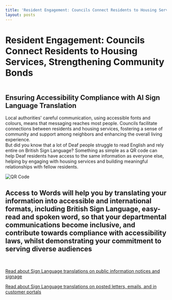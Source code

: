 ```yaml
---
title: 'Resident Engagement: Councils Connect Residents to Housing Services, Strengthening Community Bonds'
layout: posts
---
```


# Resident Engagement: Councils Connect Residents to Housing Services, Strengthening Community Bonds

![]()

## Ensuring Accessibility Compliance with AI Sign Language Translation

Local authorities' careful communication, using accessible fonts and colours, means that messaging reaches most people.  Councils facilitate connections between residents and housing services, fostering a sense of community and support among neighbors and enhancing the overall living experience.  
But did you know that a lot of Deaf people struggle to read English and rely entire on British Sign Language?
Something as simple as a QR code can help Deaf residents have access to the same information as everyone else, helping by engaging with housing services and building meaningful relationships with fellow residents.

![QR Code](/posts/images/qr-contact.png)

## Access to Words will help you by translating your information into accessible and international formats, including British Sign Language, easy-read and spoken word, so that your departmental communications become inclusive, and contribute towards compliance with accessibility laws, whilst demonstrating your commitment to serving diverse audiences

<br/>

[Read about Sign Language translations on public information notices and signage](/solutions/gazette)

[Read about Sign Language translations on posted letters, emails, and in customer portals](/solutions/correspondent)
